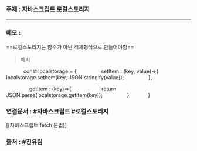 
### 주제 : 자바스크립트 로컬스토리지
---

### 메모 : 


==로컬스토리지는 함수가 아닌 객체형식으로 만들어야함==


>예시

            const localstorage = {
                setItem : (key, value)=>{
                    localstorage.setItem(key, JSON.stringify(value));
                },

                getItem : (key)=>{
                    return JSON.parse(localstorage.getItem(key));
                }
            }






### 연결문서 :  #자바스크립트  #로컬스토리지

[[자바스크립트 fetch 문법]]



### 출처 :  #진유림


















